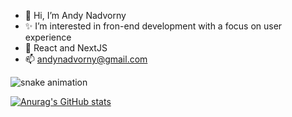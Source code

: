 - 👋 Hi, I’m Andy Nadvorny
- ✨ I’m interested in fron-end development with a focus on user experience
- 🚀 React and NextJS
- 📫 andynadvorny@gmail.com

<img src="https://raw.githubusercontent.com/andynadvorny/andynadvorny/output/github-contribution-grid-snake.svg" alt="snake animation" style="max-width:100%" />

[![Anurag's GitHub stats](https://github-readme-stats.vercel.app/api?username=andynadvorny)](https://github.com/anuraghazra/github-readme-stats)
